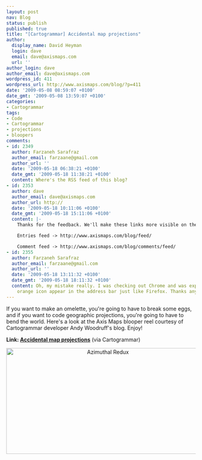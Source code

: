 ```yaml
---
layout: post
nav: Blog
status: publish
published: true
title: "[Cartogrammar] Accidental map projections"
author:
  display_name: David Heyman
  login: dave
  email: dave@axismaps.com
  url: ''
author_login: dave
author_email: dave@axismaps.com
wordpress_id: 411
wordpress_url: http://www.axismaps.com/blog/?p=411
date: '2009-05-08 08:59:07 +0100'
date_gmt: '2009-05-08 13:59:07 +0100'
categories:
- Cartogrammar
tags:
- Code
- Cartogrammar
- projections
- bloopers
comments:
- id: 2349
  author: Farzaneh Sarafraz
  author_email: farzaane@gmail.com
  author_url: ''
  date: '2009-05-18 06:38:21 +0100'
  date_gmt: '2009-05-18 11:38:21 +0100'
  content: Where's the RSS feed of this blog?
- id: 2353
  author: dave
  author_email: dave@axismaps.com
  author_url: http://
  date: '2009-05-18 10:11:06 +0100'
  date_gmt: '2009-05-18 15:11:06 +0100'
  content: |-
    Thanks for the feedback. We'll make these links more visible on the page.

    Entries feed -> http://www.axismaps.com/blog/feed/

    Comment feed -> http://www.axismaps.com/blog/comments/feed/
- id: 2355
  author: Farzaneh Sarafraz
  author_email: farzaane@gmail.com
  author_url: ''
  date: '2009-05-18 13:11:32 +0100'
  date_gmt: '2009-05-18 18:11:32 +0100'
  content: Oh, my mistake really. I was checking out Chrome and was expecting the
    orange icon appear in the address bar just like Firefox. Thanks anyway.
---
```

<p>If you want to make an omelette, you're going to have to break some eggs, and if you want to code geographic projections, you're going to have to bend the world. Here's a look at the Axis Maps blooper reel courtesy of Cartogrammar developer Andy Woodruff's blog. Enjoy!</p>
<p><strong>Link: <a href="http://www.cartogrammar.com/blog/accidental-map-projections/">Accidental map projections</a></strong><a style="text-decoration: none;" href="http://www.cartogrammar.com/blog/accidental-map-projections/"> (via Cartogrammar)</a></p>
<p style="text-align: center;"><img class="aligncenter size-full wp-image-422" title="Azimuthal Redux" src="{{ site.baseurl }}/media/posts/2009/05/azimuthal.png" alt="Azimuthal Redux" width="525" height="281" /></p>

